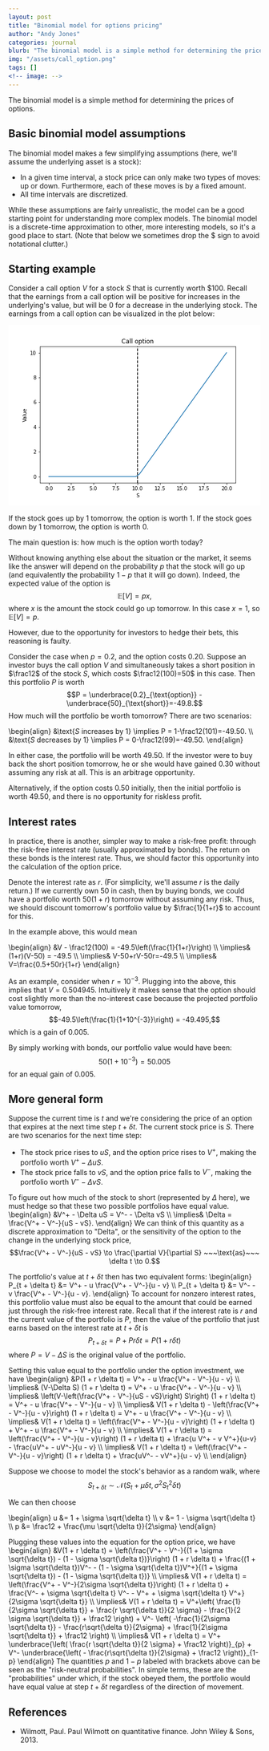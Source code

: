 ```yaml
---
layout: post
title: "Binomial model for options pricing"
author: "Andy Jones"
categories: journal
blurb: "The binomial model is a simple method for determining the prices of options."
img: "/assets/call_option.png"
tags: []
<!-- image: -->
---
```


The binomial model is a simple method for determining the prices of options.

## Basic binomial model assumptions

The binomial model makes a few simplifying assumptions (here, we'll assume the underlying asset is a stock):
- In a given time interval, a stock price can only make two types of moves: up or down. Furthermore, each of these moves is by a fixed amount.
- All time intervals are discretized.

While these assumptions are fairly unrealistic, the model can be a good starting point for understanding more complex models. The binomial model is a discrete-time approximation to other, more interesting models, so it's a good place to start. (Note that below we sometimes drop the $ sign to avoid notational clutter.)

## Starting example

Consider a call option $V$ for a stock $S$ that is currently worth \$100. Recall that the earnings from a call option will be positive for increases in the underlying's value, but will be 0 for a decrease in the underlying stock. The earnings from a call option can be visualized in the plot below:

![call_option](/assets/call_option.png)

If the stock goes up by 1 tomorrow, the option is worth 1. If the stock goes down by 1 tomorrow, the option is worth 0.

The main question is: how much is the option worth today?

Without knowing anything else about the situation or the market, it seems like the answer will depend on the probability $p$ that the stock will go up (and equivalently the probability $1-p$ that it will go down). Indeed, the expected value of the option is 
$$\mathbb{E}[V] = px,$$
where $x$ is the amount the stock could go up tomorrow. In this case $x=1$, so $\mathbb{E}[V] = p$.

However, due to the opportunity for investors to hedge their bets, this reasoning is faulty. 

Consider the case when $p=0.2$, and the option costs $0.20$. Suppose an investor buys the call option $V$ and simultaneously takes a short position in $\frac12$ of the stock $S$, which costs $\frac12(100)=50$ in this case. Then this portfolio $P$ is worth 
$$P = \underbrace{0.2}_{\text{option}} - \underbrace{50}_{\text{short}}=-49.8.$$ How much will the portfolio be worth tomorrow? There are two scenarios:

\begin{align} &\text{$S$ increases by 1} \implies P = 1-\frac12(101)=-49.50. \\\ &\text{$S$ decreases by 1} \implies P = 0-\frac12(99)=-49.50. \end{align}

In either case, the portfolio will be worth $49.50$. If the investor were to buy back the short position tomorrow, he or she would have gained $0.30$ without assuming any risk at all. This is an arbitrage opportunity.

Alternatively, if the option costs $0.50$ initially, then the initial portfolio is worth $49.50$, and there is no opportunity for riskless profit.

## Interest rates

In practice, there is another, simpler way to make a risk-free profit: through the risk-free interest rate (usually approximated by bonds). The return on these bonds is the interest rate. Thus, we should factor this opportunity into the calculation of the option price.

Denote the interest rate as $r$. (For simplicity, we'll assume $r$ is the daily return.) If we currently own $50$ in cash, then by buying bonds, we could have a portfolio worth $50(1+r)$ tomorrow without assuming any risk. Thus, we should discount tomorrow's portfolio value by $\frac{1}{1+r}$ to account for this.

In the example above, this would mean

\begin{align} &V - \frac12(100) = -49.5\left(\frac{1}{1+r}\right) \\\ \implies& (1+r)(V-50) = -49.5 \\\ \implies& V-50+rV-50r=-49.5 \\\ \implies& V=\frac{0.5+50r}{1+r} \end{align}

As an example, consider when $r=10^{-3}$. Plugging into the above, this implies that $V=0.504945$. Intuitively it makes sense that the option should cost slightly more than the no-interest case because the projected portfolio value tomorrow, $$-49.5\left(\frac{1}{1+10^{-3}}\right) = -49.495,$$
which is a gain of $0.005$.

By simply working with bonds, our portfolio value would have been:
$$50(1+10^{-3}) = 50.005$$
for an equal gain of $0.005$.

## More general form

Suppose the current time is $t$ and we're considering the price of an option that expires at the next time step $t + \delta t$. The current stock price is $S$. There are two scenarios for the next time step:
- The stock price rises to $uS$, and the option price rises to $V^+$, making the portfolio worth $V^+ - \Delta uS$.
- The stock price falls to $vS$, and the option price falls to $V^-$, making the portfolio worth $V^- - \Delta vS$.

To figure out how much of the stock to short (represented by $\Delta$ here), we must hedge so that these two possible portfolios have equal value.
\begin{align} &V^+ - \Delta uS = V^- - \Delta vS \\\ \implies& \Delta = \frac{V^+ - V^-}{uS - vS}. \end{align}
We can think of this quantity as a discrete approximation to "Delta", or the sensitivity of the option to the change in the underlying stock price, 
$$\frac{V^+ - V^-}{uS - vS} \to \frac{\partial V}{\partial S} ~~~\text{as}~~~ \delta t \to 0.$$

The portfolio's value at $t+\delta t$ then has two equivalent forms:
\begin{align} P_{t + \delta t} &= V^+ - u \frac{V^+ - V^-}{u - v} \\\ P_{t + \delta t} &= V^- - v \frac{V^+ - V^-}{u - v}. \end{align}
To account for nonzero interest rates, this portfolio value must also be equal to the amount that could be earned just through the risk-free interest rate. Recall that if the interest rate is $r$ and the current value of the portfolio is $P$, then the value of the portfolio that just earns based on the interest rate at $t + \delta t$ is
$$P_{t + \delta t} = P + Pr\delta t = P(1 + r \delta t)$$
where $P = V-\Delta S$ is the original value of the portfolio.

Setting this value equal to the portfolio under the option investment, we have
\begin{align} &P(1 + r \delta t) = V^+ - u \frac{V^+ - V^-}{u - v} \\\ \implies& (V-\Delta S) (1 + r \delta t) = V^+ - u \frac{V^+ - V^-}{u - v} \\\ \implies& \left(V-\left(\frac{V^+ - V^-}{uS - vS}\right) S\right) (1 + r \delta t) = V^+ - u \frac{V^+ - V^-}{u - v} \\\ \implies& V(1 + r \delta t) - \left(\frac{V^+ - V^-}{u - v}\right) (1 + r \delta t) = V^+ - u \frac{V^+ - V^-}{u - v} \\\ \implies& V(1 + r \delta t) = \left(\frac{V^+ - V^-}{u - v}\right) (1 + r \delta t) + V^+ - u \frac{V^+ - V^-}{u - v} \\\ \implies& V(1 + r \delta t) = \left(\frac{V^+ - V^-}{u - v}\right) (1 + r \delta t) + \frac{u V^+ - v V^+}{u-v} - \frac{uV^+ - uV^-}{u - v} \\\ \implies& V(1 + r \delta t) = \left(\frac{V^+ - V^-}{u - v}\right) (1 + r \delta t) + \frac{uV^- - vV^+}{u - v} \\\ \end{align}

Suppose we choose to model the stock's behavior as a random walk, where
$$S_{t+\delta t} \sim \mathcal{N}(S_t + \mu \delta t, \sigma^2 S_t^2 \delta t)$$


We can then choose

\begin{align} u &= 1 + \sigma \sqrt{\delta t} \\\ v &= 1 - \sigma \sqrt{\delta t} \\\ p &= \frac12 + \frac{\mu \sqrt{\delta t}}{2\sigma} \end{align}

Plugging these values into the equation for the option price, we have
\begin{align} &V(1 + r \delta t) = \left(\frac{V^+ - V^-}{(1 + \sigma \sqrt{\delta t}) - (1 - \sigma \sqrt{\delta t})}\right) (1 + r \delta t) + \frac{(1 + \sigma \sqrt{\delta t})V^- - (1 - \sigma \sqrt{\delta t})V^+}{(1 + \sigma \sqrt{\delta t}) - (1 - \sigma \sqrt{\delta t})} \\\ \implies& V(1 + r \delta t) = \left(\frac{V^+ - V^-}{2\sigma \sqrt{\delta t}}\right) (1 + r \delta t) + \frac{V^- + \sigma \sqrt{\delta t} V^- - V^+ + \sigma \sqrt{\delta t} V^+}{2\sigma \sqrt{\delta t}} \\\ \implies& V(1 + r \delta t) = V^+\left( \frac{1}{2\sigma \sqrt{\delta t}}  + \frac{r \sqrt{\delta t}}{2 \sigma} - \frac{1}{2 \sigma \sqrt{\delta t}} + \frac12 \right) + V^- \left( -\frac{1}{2\sigma \sqrt{\delta t}} - \frac{r\sqrt{\delta t}}{2\sigma} + \frac{1}{2\sigma \sqrt{\delta t}} + \frac12 \right) \\\ \implies& V(1 + r \delta t) = V^+ \underbrace{\left( \frac{r \sqrt{\delta t}}{2 \sigma} + \frac12 \right)}\_{p} + V^- \underbrace{\left( - \frac{r\sqrt{\delta t}}{2\sigma} + \frac12 \right)}\_{1-p} \end{align}
The quantities $p$ and $1-p$ labeled with brackets above can be seen as the "risk-neutral probabilities". In simple terms, these are the "probabilities" under which, if the stock obeyed them, the portfolio would have equal value at step $t+\delta t$ regardless of the direction of movement.


## References

- Wilmott, Paul. Paul Wilmott on quantitative finance. John Wiley & Sons, 2013.
